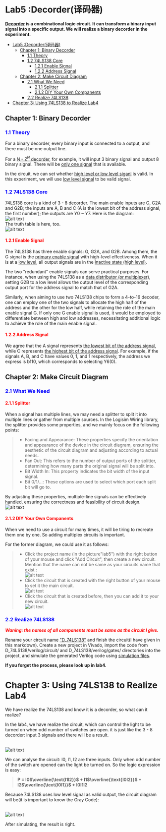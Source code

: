 # Lab5 :Decorder(译码器)
**<a href="https://en.wikipedia.org/wiki/Decoder">Decorder</a> is a combinational logic circuit. It can transform a binary input signal into a specific output. We will realize a binary decorder in the experiment.**

- [Lab5 :Decorder(译码器)](#lab5-decorder译码器)
  - [Chapter 1: Binary Decorder](#chapter-1-binary-decorder)
    - [1.1 Theory](#11-theory)
    - [1.2 74LS138 Core](#12-74ls138-core)
      - [1.2.1 Enable Signal](#121-enable-signal)
      - [1.2.2 Address Signal](#122-address-signal)
  - [Chapter 2: Make Circuit Diagram](#chapter-2-make-circuit-diagram)
    - [2.1 What We Need](#21-what-we-need)
      - [2.1.1 Splitter](#211-splitter)
      - [2.1.2 DIY Your Own Companents](#212-diy-your-own-companents)
    - [2.2 Realize 74LS138](#22-realize-74ls138)
- [Chapter 3: Using 74LS138 to Realize Lab4](#chapter-3-using-74ls138-to-realize-lab4)



## Chapter 1: Binary Decorder
### <font color=blue>1.1 Theory</font>
  For a binary decorder, every binary input is connected to a output, and there must be one output line.

  For a <u>N - $2^N$ decorder</u>, for example, it will input 3 binary signal and output 8 binary signal. There will be <u>only one signal</u> that is available.

  In the circuit, we can set whether <u>high level or low level siganl</u> is valid. In this experiment, we will use <u>low level signal</u> to be valid signal.

### <font color=blue>1.2 74LS138 Core</font>
  74LS138 core is a kind of 3 - 8 decorder. The main enable inputs are G, G2A and G2B; the inputs are A, B and C (A is the lowest bit of the address signal, the first number); the outputs are Y0 ~ Y7. Here is the diagram:
  <br />![alt text](D_74LS138_sch.png)<br />
  The truth table is here, too.
  <br />![alt text](truth_table.png)<br />

#### <font color=red>1.2.1 Enable Signal</font>
  The 74LS138 has three enable signals: G, G2A, and G2B. Among them, the G signal is the <u>primary enable signal</u> with high-level effectiveness. When it is at a <u>low level</u>, all output signals are in the <u>inactive state (high level)</u>.

  The two "redundant" enable signals can serve practical purposes. For instance, when using the 74LS138 as a <u>data distributor (or multiplexer)</u>, setting G2B to a low level allows the output level of the corresponding output port for the address signal to match that of G2A.

  Similarly, when aiming to use two 74LS138 chips to form a 4-to-16 decoder, one can employ one of the two signals to allocate the high half of the address and the other for the low half, while retaining the role of the main enable signal G. If only one G enable signal is used, it would be employed to differentiate between high and low addresses, necessitating additional logic to achieve the role of the main enable signal.

#### <font color=red>1.2.2 Address Signal</font>
  We agree that the A signal represents <u>the lowest bit of the address signal</u>, while C represents <u>the highest bit of the address signal</u>. For example, if the signals A, B, and C have values 0, 1, and 1 respectively, the address we express is b110, which corresponds to selecting Y6(0).

## Chapter 2: Make Circuit Diagram
### <font color=blue>2.1 What We Need</font>
#### <font color=red>2.1.1 Splitter</font>
  When a signal has multiple lines, we may need a splitter to split it into multiple lines or gather from multiple sources. In the Logisim Wiring library, the splitter provides some properties, and we mainly focus on the following points:

  > + Facing and Appearance: These properties specify the orientation and appearance of the device in the circuit diagram, ensuring the aesthetic of the circuit diagram and adjusting according to actual needs.
  > + Fan Out: This refers to the number of output ports of the splitter, determining how many parts the original signal will be split into.
  > + Bit Width In: This property indicates the bit width of the input signal.
  > + Bit 0/1/...: These options are used to select which port each split bit will go to.

  By adjusting these properties, multiple-line signals can be effectively handled, ensuring the correctness and feasibility of circuit design.
  <br />![alt text](image.png)<br />

#### <font color=red>2.1.2 DIY Your Own Companents</font>
  When we need to use a circuit for many times, it will be tiring to recreate them one by one. So adding multiplex circuits is important.

  For the former diagram, we could use it as follows:
  > + Click the project name (in the picture"lab5") with the right button of your mouse and click "Add Circuit", then create a new circuit. Mention that the name can not be same as your circuits name that exist :
  <br />![alt text](image-1.png) <br />
  > + Click the circuit that is created with the right button of your mouse to set it the main circuit.
  <br />![alt text](image-2.png)<br />
  > + Click the circuit that is created before, then you can add it to your new circuit.
  <br />![alt text](image-3.png)<br />

### <font color=blue>2.2 Realize 74LS138</font>

  ***<font color=red>Waning: the names of all companents must be same as the circuit I give.</font>***
  
  Rename your circuit name <u>"D_74LS138"</u> and finish the circuit(I have given in this markdown). Create a new project in Vivado, import the code from D_74LS138/verilog/circuit/ and D_74LS138/verilog/gates/ directories into the project, and simulate the generated Verilog code using [simulation files](D_74LS138_tb.v).

  **If you forget the process, please look up in lab4.**

# Chapter 3: Using 74LS138 to Realize Lab4
  We have realize the 74LS138 and know it is a decorder, so what can it realize?

  In the lab4, we have realize the circuit, which can control the light to be turned on when odd number of switches are open. it is just like the 3 - 8 decorder: input 3 signals and there will be a result.

  <br />![alt text](logisim_example.png)<br />

  We can analyse the circuit: I0, I1, I2 are three inputs. Only when odd number of the switch are opened can the light be turned on. So the logic expression is easy:
  
  > **P = I0$\overline{\text{I1I2}}$ + I1$\overline{\text{I0I2}}$ + I2$\overline{\text{I0I1}}$ + I0I1I2**

  Because 74LS138 uses low level signal as valid output, the circuit diagram will be(it is important to know the Gray Code):

  <br />![alt text](image-4.png)<br />

  After simulating, the result is right.
